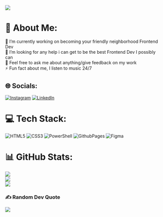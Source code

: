 [![](https://visitcount.itsvg.in/api?id=JuanTwoFour&icon=10&color=10)](https://visitcount.itsvg.in)
---

# 💫 About Me:
🔭 I’m currently working on becoming your friendly neighborhood Frontend Dev<br>🤝 I’m looking for any help i can get to be the best Frontend Dev I possibly can<br>💬 Feel free to ask me about anything/give feedback on my work<br>⚡ Fun fact about me, I listen to music 24/7


## 🌐 Socials:
[![Instagram](https://img.shields.io/badge/Instagram-%23E4405F.svg?logo=Instagram&logoColor=white)](https://instagram.com/juandosthree) [![LinkedIn](https://img.shields.io/badge/LinkedIn-%230077B5.svg?logo=linkedin&logoColor=white)](https://linkedin.com/in/juan-vega95) 

# 💻 Tech Stack:
![HTML5](https://img.shields.io/badge/html5-%23E34F26.svg?style=for-the-badge&logo=html5&logoColor=white) ![CSS3](https://img.shields.io/badge/css3-%231572B6.svg?style=for-the-badge&logo=css3&logoColor=white) ![PowerShell](https://img.shields.io/badge/PowerShell-%235391FE.svg?style=for-the-badge&logo=powershell&logoColor=white) ![GithubPages](https://img.shields.io/badge/github%20pages-121013?style=for-the-badge&logo=github&logoColor=white) ![Figma](https://img.shields.io/badge/figma-%23F24E1E.svg?style=for-the-badge&logo=figma&logoColor=white)
# 📊 GitHub Stats:
![](https://github-readme-stats.vercel.app/api?username=JuanTwoFour&theme=rose&hide_border=false&include_all_commits=false&count_private=false)<br/>
![](https://github-readme-streak-stats.herokuapp.com/?user=JuanTwoFour&theme=rose&hide_border=false)<br/>
![](https://github-readme-stats.vercel.app/api/top-langs/?username=JuanTwoFour&theme=rose&hide_border=false&include_all_commits=false&count_private=false&layout=compact)

### ✍️ Random Dev Quote
![](https://quotes-github-readme.vercel.app/api?type=horizontal&theme=radical)

<!-- Proudly created with GPRM ( https://gprm.itsvg.in ) -->

<!---
JuanTwoFour/JuanTwoFour is a ✨ special ✨ repository because its `README.md` (this file) appears on your GitHub profile.
You can click the Preview link to take a look at your changes.
--->
